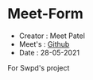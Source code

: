 # Meet-Form

- Creator : Meet Patel <br>
- Meet's : <a href="https://github.com/patelmup1">Github</a> <br>
- Date : 28-05-2021 <br>

For Swpd's project
